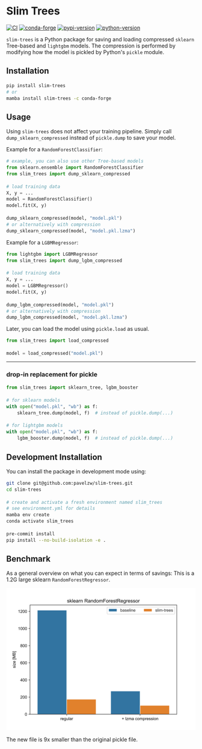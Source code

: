 # Slim Trees

[![CI](https://github.com/pavelzw/slim-trees/actions/workflows/ci.yml/badge.svg)](https://github.com/pavelzw/slim-trees/actions/workflows/ci.yml)
[![conda-forge](https://img.shields.io/conda/vn/conda-forge/slim-trees?logoColor=white&logo=conda-forge)](https://anaconda.org/conda-forge/slim-trees)
[![pypi-version](https://img.shields.io/pypi/v/slim-trees.svg?logo=pypi&logoColor=white)](https://pypi.org/project/slim-trees)
[![python-version](https://img.shields.io/pypi/pyversions/slim-trees?logoColor=white&logo=python)](https://pypi.org/project/slim-trees)

`slim-trees` is a Python package for saving and loading compressed `sklearn` Tree-based and `lightgbm` models.
The compression is performed by modifying how the model is pickled by Python's `pickle` module.

## Installation

```bash
pip install slim-trees
# or
mamba install slim-trees -c conda-forge
```

## Usage

Using `slim-trees` does not affect your training pipeline.
Simply call `dump_sklearn_compressed` instead of `pickle.dump` to save your model.

Example for a `RandomForestClassifier`:

```python
# example, you can also use other Tree-based models
from sklearn.ensemble import RandomForestClassifier
from slim_trees import dump_sklearn_compressed

# load training data
X, y = ...
model = RandomForestClassifier()
model.fit(X, y)

dump_sklearn_compressed(model, "model.pkl")
# or alternatively with compression
dump_sklearn_compressed(model, "model.pkl.lzma")
```

Example for a `LGBMRegressor`:

```python
from lightgbm import LGBMRegressor
from slim_trees import dump_lgbm_compressed

# load training data
X, y = ...
model = LGBMRegressor()
model.fit(X, y)

dump_lgbm_compressed(model, "model.pkl")
# or alternatively with compression
dump_lgbm_compressed(model, "model.pkl.lzma")
```

Later, you can load the model using `pickle.load` as usual.

```python
from slim_trees import load_compressed

model = load_compressed("model.pkl")
```

---

### drop-in replacement for pickle

```python
from slim_trees import sklearn_tree, lgbm_booster

# for sklearn models
with open("model.pkl", "wb") as f:
    sklearn_tree.dump(model, f)  # instead of pickle.dump(...)

# for lightgbm models
with open("model.pkl", "wb") as f:
    lgbm_booster.dump(model, f)  # instead of pickle.dump(...)
```

## Development Installation

You can install the package in development mode using:

```bash
git clone git@github.com:pavelzw/slim-trees.git
cd slim-trees

# create and activate a fresh environment named slim_trees
# see environment.yml for details
mamba env create
conda activate slim_trees

pre-commit install
pip install --no-build-isolation -e .
```

## Benchmark

As a general overview on what you can expect in terms of savings:
This is a 1.2G large sklearn `RandomForestRegressor`.

![benchmark](.github/assets/benchmark.png)

The new file is 9x smaller than the original pickle file.
